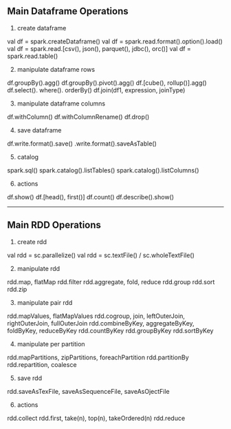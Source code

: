 
## Main Dataframe Operations

1) create dataframe

val df = spark.createDataframe()
val df = spark.read.format().option().load()
val df = spark.read.[csv(), json(), parquet(), jdbc(), orc()]
val df = spark.read.table()

2) manipulate dataframe rows

df.groupBy().agg()
df.groupBy().pivot().agg()
df.[cube(), rollup()].agg()
df.select().
   where().
   orderBy()
df.join(df1, expression, joinType)

3) manipulate dataframe columns

df.withColumn()
df.withColumnRename()
df.drop()

4) save dataframe

df.write.format().save()
  .write.format().saveAsTable()
  
5) catalog

spark.sql()
spark.catalog().listTables()
spark.catalog().listColumns()

6) actions

df.show()
df.[head(), first()]
df.count()
df.describe().show()
   
-------------

## Main RDD Operations

1) create rdd

val rdd = sc.parallelize()
val rdd = sc.textFile() / sc.wholeTextFile()

2) manipulate rdd

rdd.map, flatMap
rdd.filter
rdd.aggregate, fold, reduce
rdd.group
rdd.sort
rdd.zip

3) manipulate pair rdd

rdd.mapValues, flatMapValues
rdd.cogroup, join, leftOuterJoin, rightOuterJoin, fullOuterJoin
rdd.combineByKey, aggregateByKey, foldByKey, reduceByKey
rdd.countByKey
rdd.groupByKey
rdd.sortByKey

4) manipulate per partition

rdd.mapPartitions, zipPartitions, foreachPartition
rdd.partitionBy
rdd.repartition, coalesce

5) save rdd

rdd.saveAsTexFile, saveAsSequenceFile, saveAsOjectFile

6) actions

rdd.collect
rdd.first, take(n), top(n), takeOrdered(n)
rdd.reduce
